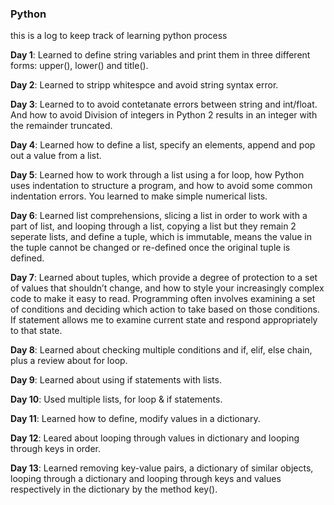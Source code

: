 ### Python
this is a log to keep track of learning python process

**Day 1**: Learned to define string variables and print them in three different forms: upper(), lower() and title().

**Day 2**: Learned to stripp whitespce and avoid string syntax error.

**Day 3**: Learned to to avoid contetanate errors between string and int/float. And how to avoid Division of integers in Python 2 results in an integer with the remainder truncated.

**Day 4**: Learned how to define a list, specify an elements, append and pop out a value from a list.

**Day 5**: Learned how to work through a list using a for loop, how Python uses indentation to structure a program, and how to avoid some common indentation errors. You learned to make simple numerical lists. 

**Day 6**: Learned list comprehensions, slicing a list in order to work with a part of list, and looping through a list, copying a list but they remain 2 seperate lists, and define a tuple, which is immutable, means the value in the tuple cannot be changed or re-defined once the original tuple is defined.

**Day 7**: Learned about tuples, which provide a degree of protection to a set of values that shouldn’t change, and how to style your increasingly complex code to make it easy to read. Programming often involves examining a set of conditions and deciding which action to take based on those conditions. If statement allows me to examine current state and respond appropriately to that state.

**Day 8**: Learned about checking multiple conditions and if, elif, else chain, plus a review about for loop.

**Day 9**: Learned about using if statements with lists.

**Day 10**: Used multiple lists, for loop & if statements.

**Day 11**: Learned how to define, modify values in a dictionary.

**Day 12**: Leared about looping through values in dictionary and looping through keys in order.

**Day 13**: Learned removing key-value pairs, a dictionary of similar objects, looping through a dictionary and looping through keys and values respectively in the dictionary by the method key().
